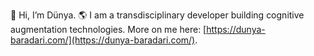 👋 Hi, I’m Dünya. 🌎 I am a transdisciplinary developer building cognitive augmentation technologies. More on me here: [https://dunya-baradari.com/](https://dunya-baradari.com/).

<!---
Dunya-8a/Dunya-8a is a ✨ special ✨ repository because its `README.md` (this file) appears on your GitHub profile.
You can click the Preview link to take a look at your changes.
--->
